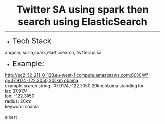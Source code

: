 <div style="text-align: center;"><span style="font-size: 32px;"><b>Twitter SA using spark then search using ElasticSearch</b></span></div><hr /><ul><li><span style="font-size: 24px;">Tech Stack</span>:</li></ul><div style="text-align: left;">angular, scala,spark,elasticsearch, twitterapi,sa</div><div><ul><li><span style="font-size: 24px;">Example:</span></li></ul></div><div><a href="http://ec2-52-211-0-138.eu-west-1.compute.amazonaws.com:8000/#?q=37.9174,-122.3050,200km,obama" _src="http://ec2-52-211-0-138.eu-west-1.compute.amazonaws.com:8000/#?q=37.9174,-122.3050,200km,obama">http://ec2-52-211-0-138.eu-west-1.compute.amazonaws.com:8000/#?q=37.9174,-122.3050,200km,obama</a> </div><div>example search string : 37.9174,-122.3050,20km,obama standing for</div><div>lat: 37.9174</div><div>lon: -122.3050</div><div>radius: 20km</div><div>keyword: obama</div><div><br /></div><div>albert</div>
